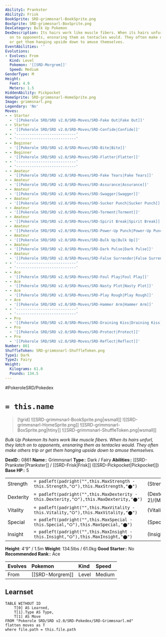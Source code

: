 ```yaml
---
Ability1: Prankster
Ability2: Frisk
BookSprite: SRD-grimmsnarl-BookSprite.png
BoxSprite: SRD-grimmsnarl-BoxSprite.png
DexCategory: Bulk Up Pokemon
DexDescription: Its hairs work like muscle fibers. When its hairs unfurl, they latch
  on to opponents, ensnaring them as tentacles would. They often make others trip
  or get them hanging upside down to amuse themselves.
EventAbilities: ''
Evolutions:
- Evolves: From
  Kind: Level
  Pokemon: '[[SRD-Morgrem]]'
  Speed: Medium
GenderType: M
Height:
  Feet: 4.9
  Meters: 1.5
HiddenAbility: Pickpocket
HomeSprite: SRD-grimmsnarl-HomeSprite.png
Image: grimmsnarl.png
Legendary: 'No'
Moves:
- - Starter
  - '[[Pokerole SRD/SRD v2.0/SRD-Moves/SRD-Fake Out|Fake Out]]'
- - Starter
  - '[[Pokerole SRD/SRD v2.0/SRD-Moves/SRD-Confide|Confide]]'
- - '---------------------------'
  - '---------------------------'
- - Beginner
  - '[[Pokerole SRD/SRD v2.0/SRD-Moves/SRD-Bite|Bite]]'
- - Beginner
  - '[[Pokerole SRD/SRD v2.0/SRD-Moves/SRD-Flatter|Flatter]]'
- - '---------------------------'
  - '---------------------------'
- - Amateur
  - '[[Pokerole SRD/SRD v2.0/SRD-Moves/SRD-Fake Tears|Fake Tears]]'
- - Amateur
  - '[[Pokerole SRD/SRD v2.0/SRD-Moves/SRD-Assurance|Assurance]]'
- - Amateur
  - '[[Pokerole SRD/SRD v2.0/SRD-Moves/SRD-Swagger|Swagger]]'
- - Amateur
  - '[[Pokerole SRD/SRD v2.0/SRD-Moves/SRD-Sucker Punch|Sucker Punch]]'
- - Amateur
  - '[[Pokerole SRD/SRD v2.0/SRD-Moves/SRD-Torment|Torment]]'
- - Amateur
  - '[[Pokerole SRD/SRD v2.0/SRD-Moves/SRD-Spirit Break|Spirit Break]]'
- - Amateur
  - '[[Pokerole SRD/SRD v2.0/SRD-Moves/SRD-Power-Up Punch|Power-Up Punch]]'
- - Amateur
  - '[[Pokerole SRD/SRD v2.0/SRD-Moves/SRD-Bulk Up|Bulk Up]]'
- - Amateur
  - '[[Pokerole SRD/SRD v2.0/SRD-Moves/SRD-Dark Pulse|Dark Pulse]]'
- - Amateur
  - '[[Pokerole SRD/SRD v2.0/SRD-Moves/SRD-False Surrender|False Surrender]]'
- - '---------------------------'
  - '---------------------------'
- - Ace
  - '[[Pokerole SRD/SRD v2.0/SRD-Moves/SRD-Foul Play|Foul Play]]'
- - Ace
  - '[[Pokerole SRD/SRD v2.0/SRD-Moves/SRD-Nasty Plot|Nasty Plot]]'
- - Ace
  - '[[Pokerole SRD/SRD v2.0/SRD-Moves/SRD-Play Rough|Play Rough]]'
- - Ace
  - '[[Pokerole SRD/SRD v2.0/SRD-Moves/SRD-Hammer Arm|Hammer Arm]]'
- - '---------------------------'
  - '---------------------------'
- - Pro
  - '[[Pokerole SRD/SRD v2.0/SRD-Moves/SRD-Draining Kiss|Draining Kiss]]'
- - Pro
  - '[[Pokerole SRD/SRD v2.0/SRD-Moves/SRD-Protect|Protect]]'
- - Pro
  - '[[Pokerole SRD/SRD v2.0/SRD-Moves/SRD-Reflect|Reflect]]'
Number: 861
ShuffleToken: SRD-grimmsnarl-ShuffleToken.png
Type1: Dark
Type2: Fairy
Weight:
  Kilograms: 61.0
  Pounds: 134.5
---
```


#PokeroleSRD/Pokedex

# `= this.name`

> [!grid]
> ![[SRD-grimmsnarl-BookSprite.png|wsmall]]
> ![[SRD-grimmsnarl-HomeSprite.png]]
> ![[SRD-grimmsnarl-BoxSprite.png|htiny]]
> ![[SRD-grimmsnarl-ShuffleToken.png|wsmall]]


*Bulk Up Pokemon*
*Its hairs work like muscle fibers. When its hairs unfurl, they latch on to opponents, ensnaring them as tentacles would. They often make others trip or get them hanging upside down to amuse themselves.*

**DexID**:: 0861
**Name**:: Grimmsnarl
**Type**:: Dark / Fairy
**Abilities**:: [[SRD-Prankster|Prankster]] / [[SRD-Frisk|Frisk]] ([[SRD-Pickpocket|Pickpocket]])
**Base HP**:: 5

|           |                                                                                        |                                          |
| --------- | -------------------------------------------------------------------------------------- | ---------------------------------------- |
| Strength  | `= padleft(padright("",this.MaxStrength - this.Strength,"⭘"),this.MaxStrength,"⬤")`    | (Strength::3)/(MaxStrength::7)   |
| Dexterity | `= padleft(padright("",this.MaxDexterity - this.Dexterity,"⭘"),this.MaxDexterity,"⬤")` | (Dexterity:: 2)/(MaxDexterity::4) |
| Vitality  | `= padleft(padright("",this.MaxVitality - this.Vitality,"⭘"),this.MaxVitality,"⬤")`    | (Vitality::2)/(MaxVitality::4)   |
| Special   | `= padleft(padright("",this.MaxSpecial - this.Special,"⭘"),this.MaxSpecial,"⬤")`       | (Special::3)/(MaxSpecial::6)     |
| Insight   | `= padleft(padright("",this.MaxInsight - this.Insight,"⭘"),this.MaxInsight,"⬤")`       | (Insight::2)/(MaxInsight::5)     |

**Height**: 4'9" / 1.5m
**Weight**: 134.5lbs / 61.0kg
**Good Starter**:: No
**Recommended Rank**:: Ace

| Evolves   | Pokemon         | Kind   | Speed   |
|:----------|:----------------|:-------|:--------|
| From      | [[SRD-Morgrem]] | Level  | Medium  |

## Learnset

```dataview
TABLE WITHOUT ID
    T[0] AS Learned,
    T[1].Type AS Type,
    T[1] AS Move
FROM "Pokerole SRD/SRD v2.0/SRD-Pokedex/SRD-Grimmsnarl.md"
flatten moves as T
where file.path = this.file.path
```
